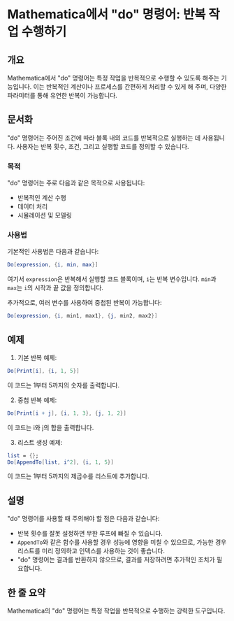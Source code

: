 <!--
Meta Description: # Mathematica에서 "do" 명령어: 반복 작업 수행하기 ## 개요 Mathematica에서 "do" 명령어는 특정 작업을 반복적으로 수행할 수 있도록 해주는 기능입니다. 이는 반복적인 계산이나 프로세스를 간편하게 처리할 수 있게 해 주며, 다양한 파라미터를 ...
Meta Keywords: 명령어는, mathematica, 반복적으로, 다음과, expression
-->

# Mathematica에서 "do" 명령어: 반복 작업 수행하기

## 개요
Mathematica에서 "do" 명령어는 특정 작업을 반복적으로 수행할 수 있도록 해주는 기능입니다. 이는 반복적인 계산이나 프로세스를 간편하게 처리할 수 있게 해 주며, 다양한 파라미터를 통해 유연한 반복이 가능합니다.

## 문서화
"do" 명령어는 주어진 조건에 따라 블록 내의 코드를 반복적으로 실행하는 데 사용됩니다. 사용자는 반복 횟수, 조건, 그리고 실행할 코드를 정의할 수 있습니다.

### 목적
"do" 명령어는 주로 다음과 같은 목적으로 사용됩니다:
- 반복적인 계산 수행
- 데이터 처리
- 시뮬레이션 및 모델링

### 사용법
기본적인 사용법은 다음과 같습니다:
```mathematica
Do[expression, {i, min, max}]
```
여기서 `expression`은 반복해서 실행할 코드 블록이며, `i`는 반복 변수입니다. `min`과 `max`는 `i`의 시작과 끝 값을 정의합니다. 

추가적으로, 여러 변수를 사용하여 중첩된 반복이 가능합니다:
```mathematica
Do[expression, {i, min1, max1}, {j, min2, max2}]
```

## 예제
1. 기본 반복 예제:
```mathematica
Do[Print[i], {i, 1, 5}]
```
이 코드는 1부터 5까지의 숫자를 출력합니다.

2. 중첩 반복 예제:
```mathematica
Do[Print[i + j], {i, 1, 3}, {j, 1, 2}]
```
이 코드는 i와 j의 합을 출력합니다.

3. 리스트 생성 예제:
```mathematica
list = {};
Do[AppendTo[list, i^2], {i, 1, 5}]
```
이 코드는 1부터 5까지의 제곱수를 리스트에 추가합니다.

## 설명
"do" 명령어를 사용할 때 주의해야 할 점은 다음과 같습니다:
- 반복 횟수를 잘못 설정하면 무한 루프에 빠질 수 있습니다.
- `AppendTo`와 같은 함수를 사용할 경우 성능에 영향을 미칠 수 있으므로, 가능한 경우 리스트를 미리 정의하고 인덱스를 사용하는 것이 좋습니다.
- "do" 명령어는 결과를 반환하지 않으므로, 결과를 저장하려면 추가적인 조치가 필요합니다.

## 한 줄 요약
Mathematica의 "do" 명령어는 특정 작업을 반복적으로 수행하는 강력한 도구입니다.